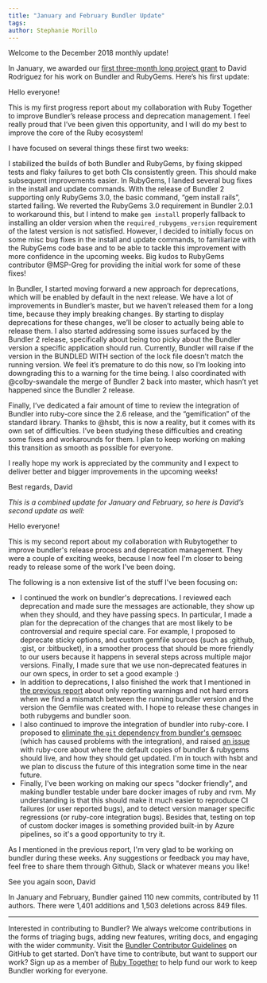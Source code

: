 ```yaml
---
title: "January and February Bundler Update"
tags:
author: Stephanie Morillo
---
```


Welcome to the December 2018 monthly update!

In January, we awarded our [first three-month long project grant](https://rubytogether.org/projects) to David Rodriguez for his work on Bundler and RubyGems. Here’s his first update:

Hello everyone!

This is my first progress report about my collaboration with Ruby Together to improve Bundler’s release process and deprecation management. I feel really proud that I’ve been given this opportunity, and I will do my best to improve the core of the Ruby ecosystem!

I have focused on several things these first two weeks:

I stabilized the builds of both Bundler and RubyGems, by fixing skipped tests and flaky failures to get both CIs consistently green. This should make subsequent improvements easier. In RubyGems, I landed several bug fixes in the install and update commands. With the release of Bundler 2 supporting only RubyGems 3.0, the basic command, “gem install rails”, started failing. We reverted the RubyGems 3.0 requirement in Bundler 2.0.1 to workaround this, but I intend to make `gem install` properly fallback to installing an older version when the `required_rubygems_version` requirement of the latest version is not satisfied. However, I decided to initially focus on some misc bug fixes in the install and update commands, to familiarize with the RubyGems code base and to be able to tackle this improvement with more confidence in the upcoming weeks. Big kudos to RubyGems contributor @MSP-Greg for providing the initial work for some of these fixes!

In Bundler, I started moving forward a new approach for deprecations, which will be enabled by default in the next release. We have a lot of improvements in Bundler’s master, but we haven’t released them for a long time, because they imply breaking changes. By starting to display deprecations for these changes, we’ll be closer to actually being able to release them. I also started addressing some issues surfaced by the Bundler 2 release, specifically about being too picky about the Bundler version a specific application should run. Currently, Bundler will raise if the version in the BUNDLED WITH section of the lock file doesn’t match the running version. We feel it’s premature to do this now, so I’m looking into downgrading this to a warning for the time being. I also coordinated with @colby-swandale the merge of Bundler 2 back into master, which hasn’t yet happened since the Bundler 2 release.

Finally, I’ve dedicated a fair amount of time to review the integration of Bundler into ruby-core since the 2.6 release, and the “gemification” of the standard library. Thanks to @hsbt, this is now a reality, but it comes with its own set of difficulties. I’ve been studying these difficulties and creating some fixes and workarounds for them. I plan to keep working on making this transition as smooth as possible for everyone.

I really hope my work is appreciated by the community and I expect to deliver better and bigger improvements in the upcoming weeks!

Best regards,
David

_This is a combined update for January and February, so here is David’s second update as well:_

Hello everyone!

This is my second report about my collaboration with Rubytogether to improve bundler's release process and deprecation management. They were a couple of exciting weeks, because I now feel I'm closer to being ready to release some of the work I've been doing.

The following is a non extensive list of the stuff I've been focusing on:

* I continued the work on bundler's deprecations. I reviewed each deprecation and made sure the messages are actionable, they show up when they should, and they have passing specs. In particular, I made a plan for the deprecation of the changes that are most likely to be controversial and require special care. For example, I proposed to deprecate sticky options, and custom gemfile sources (such as :github, :gist, or :bitbucket), in a smoother process that should be more friendly to our users because it happens in several steps across multiple major versions. Finally, I made sure that we use non-deprecated features in our own specs, in order to set a good example :)
* In addition to deprecations, I also finished the work that I mentioned in [the previous report]() about only reporting warnings and not hard errors when we find a mismatch between the running bundler version and the version the Gemfile was created with. I hope to release these changes in both rubygems and bundler soon.
* I also continued to improve the integration of bundler into ruby-core. I proposed to [eliminate the `git` dependency from bundler's gemspec](https://github.com/rubygems/bundler/pull/6985) (which has caused problems with the integration), and raised [an issue](https://bugs.ruby-lang.org/issues/15610) with ruby-core about where the default copies of bundler & rubygems should live, and how they should get updated. I'm in touch with hsbt and we plan to discuss the future of this integration some time in the near future.
* Finally, I've been working on making our specs "docker friendly", and making bundler testable under bare docker images of ruby and rvm. My understanding is that this should make it much easier to reproduce CI failures (or user reported bugs), and to detect version manager specific regressions (or ruby-core integration bugs). Besides that, testing on top of custom docker images is something provided built-in by Azure pipelines, so it's a good opportunity to try it.

As I mentioned in the previous report, I'm very glad to be working on bundler during these weeks. Any suggestions or feedback you may have, feel free to share them through Github, Slack or whatever means you like!

See you again soon,
David

In January and February, Bundler gained 110 new commits, contributed by 11 authors. There were 1,401 additions and 1,503 deletions across 849 files.

---

Interested in contributing to Bundler? We always welcome contributions in the forms of triaging bugs, adding new features, writing docs, and engaging with the wider community. Visit the [Bundler Contributor Guidelines](https://github.com/rubygems/rubygems/blob/master/bundler/doc/contributing/README.md) on GitHub to get started. Don’t have time to contribute, but want to support our work? Sign up as a member of [Ruby Together](https://rubytogether.org/) to help fund our work to keep Bundler working for everyone.
